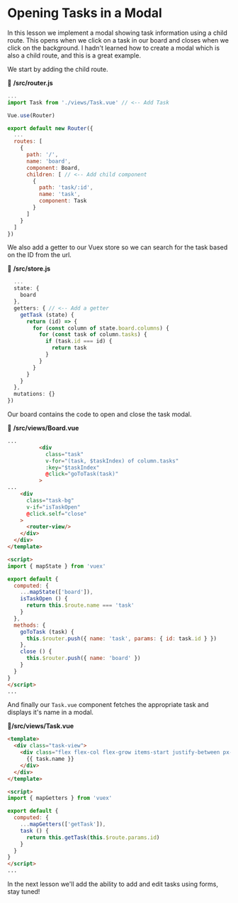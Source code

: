 # Opening Tasks in a Modal

In this lesson we implement a modal showing task information using a child route.  This opens when we click on a task in our board and closes when we click on the background.  I hadn't learned how to create a modal which is also a child route, and this is a great example.

We start by adding the child route.

📜 **/src/router.js**
```javascript
...
import Task from './views/Task.vue' // <-- Add Task

Vue.use(Router)

export default new Router({
  ...
  routes: [
    {
      path: '/',
      name: 'board',
      component: Board,
      children: [ // <-- Add child component
        {
          path: 'task/:id',
          name: 'task',
          component: Task
        }
      ]
    }
  ]
})
```

We also add a getter to our Vuex store so we can search for the task based on the ID from the url.

📜 **/src/store.js**
```javascript
  ...
  state: {
    board
  },
  getters: { // <-- Add a getter
    getTask (state) {
      return (id) => {
        for (const column of state.board.columns) {
          for (const task of column.tasks) {
            if (task.id === id) {
              return task
            }
          }
        }
      }
    }
  },
  mutations: {}
})

```

Our board contains the code to open and close the task modal.

📜 **/src/views/Board.vue**
```html
...
          <div
            class="task"
            v-for="(task, $taskIndex) of column.tasks"
            :key="$taskIndex"
            @click="goToTask(task)"
          >
...
    <div
      class="task-bg"
      v-if="isTaskOpen"
      @click.self="close"
    >
      <router-view/>
    </div>
  </div>
</template>

<script>
import { mapState } from 'vuex'

export default {
  computed: {
    ...mapState(['board']),
    isTaskOpen () {
      return this.$route.name === 'task'
    }
  },
  methods: {
    goToTask (task) {
      this.$router.push({ name: 'task', params: { id: task.id } })
    },
    close () {
      this.$router.push({ name: 'board' })
    }
  }
}
</script>
...
```

And finally our `Task.vue` component fetches the appropriate task and displays it's name in a modal.

📜**/src/views/Task.vue**
```html
<template>
  <div class="task-view">
    <div class="flex flex-col flex-grow items-start justify-between px-4">
      {{ task.name }}
    </div>
  </div>
</template>

<script>
import { mapGetters } from 'vuex'

export default {
  computed: {
    ...mapGetters(['getTask']),
    task () {
      return this.getTask(this.$route.params.id)
    }
  }
}
</script>
...
```

In the next lesson we'll add the ability to add and edit tasks using forms, stay tuned!
